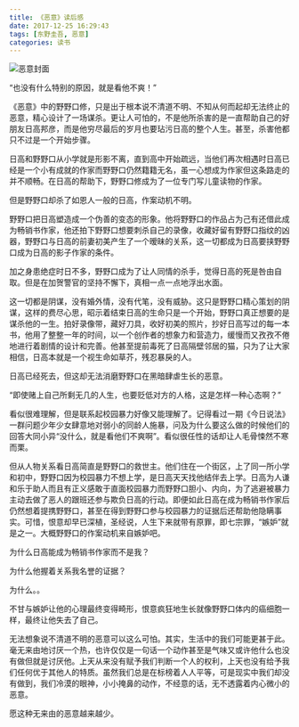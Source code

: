 ```yaml
---
title: 《恶意》读后感
date: 2017-12-25 16:29:43
tags: [东野圭吾, 恶意]
categories: 读书
---
```


![恶意封面](http://p1cjg886l.bkt.clouddn.com/eyi.jpg)



“也没有什么特别的原因，就是看他不爽！”

《恶意》中的野野口修，只是出于根本说不清道不明、不知从何而起却无法终止的恶意，精心设计了一场谋杀。更让人可怕的，不是他所杀害的是一直帮助自己的好朋友日高邦彦，而是他穷尽最后的岁月也要玷污日高的整个人生。甚至，杀害他都只不过是一个开始步骤。

日高和野野口从小学就是形影不离，直到高中开始疏远，当他们再次相遇时日高已经是一个小有成就的作家而野野口仍然籍籍无名，虽一心想成为作家但这条路走的并不顺畅。在日高的帮助下，野野口修成为了一位专门写儿童读物的作家。

但是野野口却杀了如恩人一般的日高，作案动机不明。

野野口把日高塑造成一个伪善的变态的形象。他将野野口的作品占为己有还借此成为畅销书作家，他还拍下野野口想要刺杀自己的录像，收藏好留有野野口指纹的凶器，野野口与日高的前妻初美产生了一个暧昧的关系，这一切都成为日高要挟野野口成为日高的影子作家的条件。

加之身患绝症时日不多，野野口成为了让人同情的杀手，觉得日高的死是咎由自取。但是在加贺警官的坚持不懈下，真相一点一点地浮出水面。

这一切都是阴谋，没有婚外情，没有代笔，没有威胁。这只是野野口精心策划的阴谋，这样的费尽心思，昭示着结束日高的生命只是一个开始，野野口真正想要的是谋杀他的一生。拍好录像带，藏好刀具，收好初美的照片，抄好日高写过的每一本书，他用了整整一年的时间，以一个创作者的想象力和营造力，缓慢而又孜孜不倦地进行着剧情的设计和完善。他甚至提前毒死了日高隔壁邻居的猫，只为了让大家相信，日高本就是一个视生命如草芥，残忍暴戾的人。

日高已经死去，但这却无法消磨野野口在黑暗肆虐生长的恶意。

“即使赌上自己所剩无几的人生，也要贬低对方的人格，这是怎样一种心态啊？”

看似很难理解，但是联系起校园暴力好像又能理解了。记得看过一期《今日说法》一群问题少年少女肆意地对弱小的同龄人施暴，问及为什么要这么做的时候他们的回答大同小异“没什么，就是看他们不爽啊”。看似很任性的话却让人毛骨悚然不寒而栗。

但从人物关系看日高简直是野野口的救世主。他们住在一个街区，上了同一所小学和初中，野野口因为校园暴力不想上学，是日高天天找他结伴去上学。日高为人谦和乐于助人而且有正义感敢于直面校园暴力而野野口胆小、内向，为了逃避被暴力主动去做了恶人的跟班还参与欺负日高的行动。即便如此日高在成为畅销书作家后仍然想着提携野野口，甚至在得到野野口参与校园暴力的证据后还帮助他隐瞒事实。可惜，恨意却早已深植，圣经说，人生下来就带有原罪，即七宗罪，“嫉妒”就是之一。大概野野口的作案动机来自嫉妒吧。

为什么日高能成为畅销书作家而不是我？

为什么他握着关系我名誉的证据？

为什么。。

不甘与嫉妒让他的心理最终变得畸形，恨意疯狂地生长就像野野口体内的癌细胞一样，最终让他失去了自己。

无法想象说不清道不明的恶意可以这么可怕。其实，生活中的我们可能更甚于此。毫无来由地讨厌一个热，也许仅仅是一句话一个动作甚至是气味又或许他什么也没有做但就是讨厌他。上天从来没有赋予我们判断一个人的权利，上天也没有给予我们任何优于其他人的特质。虽然我们总是在标榜着人人平等，可是现实中我们却没有做到，我们冷漠的眼神，小小掩鼻的动作，不经意的话，无不透露着内心微小的恶意。





愿这种无来由的恶意越来越少。



